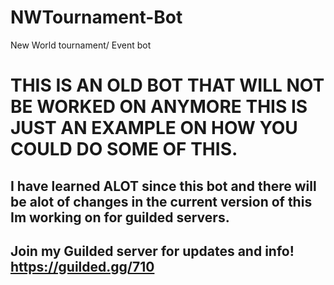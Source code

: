 # NWTournament-Bot
New World tournament/ Event bot
# THIS IS AN OLD BOT THAT WILL NOT BE WORKED ON ANYMORE THIS IS JUST AN EXAMPLE ON HOW YOU COULD DO SOME OF THIS. 
## I have learned ALOT since this bot and there will be alot of changes in the current version of this Im working on for guilded servers. 
## Join my Guilded server for updates and info! https://guilded.gg/710 
